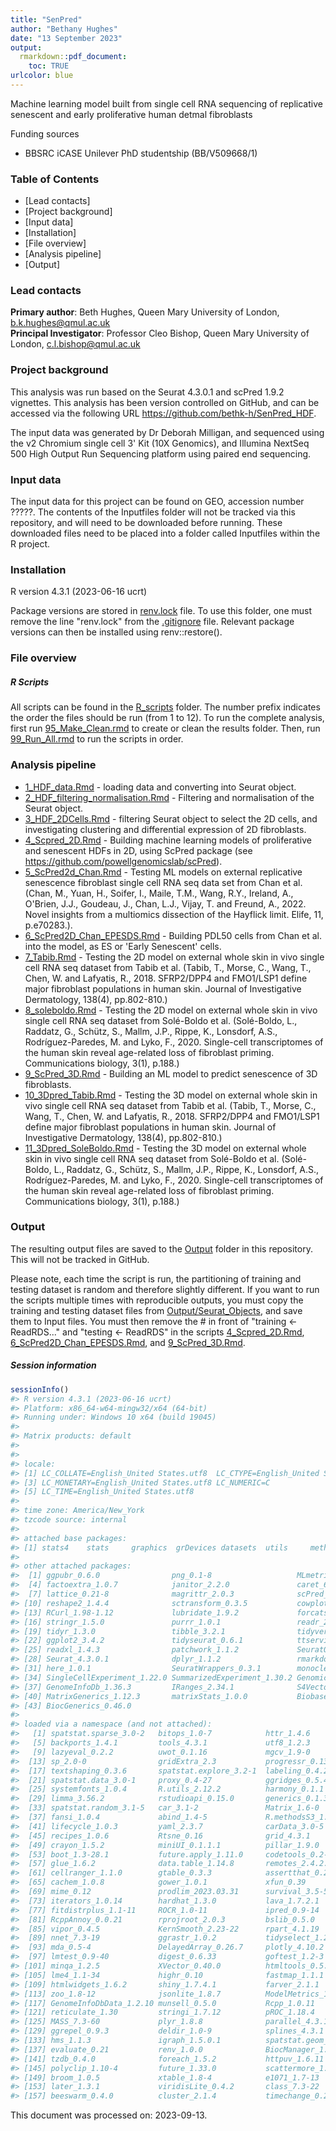 ```yaml
---
title: "SenPred"
author: "Bethany Hughes"
date: "13 September 2023"
output:
  rmarkdown::pdf_document:
    toc: TRUE
urlcolor: blue
---
```

Machine learning model built from single cell RNA sequencing of replicative senescent and early proliferative human detmal fibroblasts

Funding sources
- BBSRC iCASE Unilever PhD studentship (BB/V509668/1)

### Table of Contents
* [Lead contacts] 
* [Project background] 
* [Input data] 
* [Installation]
* [File overview]
* [Analysis pipeline]
* [Output] 


### Lead contacts
**Primary author**: Beth Hughes, Queen Mary University of London, [b.k.hughes\@qmul.ac.uk](mailto:b.k.hughes@qmul.ac.uk)  
**Principal Investigator**: Professor Cleo Bishop, Queen Mary University of London,  [c.l.bishop\@qmul.ac.uk](mailto:c.l.bishop@qmul.ac.uk)  

### Project background
This analysis was run based on the Seurat 4.3.0.1 and scPred 1.9.2 vignettes. This analysis has been version controlled on GitHub, and can be accessed via the following URL <https://github.com/bethk-h/SenPred_HDF>. 

The input data was generated by Dr Deborah Milligan, and sequenced using the v2 Chromium single cell 3' Kit (10X Genomics), and Illumina NextSeq 500 High Output Run Sequencing platform using paired end sequencing.  

### Input data

The input data for this project can be found on GEO, accession number ?????. The contents of the Inputfiles folder will not be tracked via this repository, and will need to be downloaded before running. These downloaded files need to be placed into a folder called Inputfiles within the R project.


### Installation
R version 4.3.1 (2023-06-16 ucrt)

Package versions are stored in [renv.lock](renv.lock) file. To use this folder, one must remove the line "renv.lock" from the [.gitignore](.gitignore) file. Relevant package versions can then be installed using renv::restore(). 


### File overview
##### R Scripts
All scripts can be found in the [R_scripts](R_scripts) folder. The number prefix indicates the order the files should be run (from 1 to 12). To run the complete analysis, first run [95_Make_Clean.rmd]() to create or clean the results folder. Then, run [99_Run_All.rmd]() to run the scripts in order.

### Analysis pipeline
* [1_HDF_data.Rmd](R_scripts/1_HDF_data.Rmd) - loading data and converting into Seurat object.
* [2_HDF_filtering_normalisation.Rmd](R_scripts/2_HDF_filtering_normalisation.Rmd) - Filtering and normalisation of the Seurat object.
* [3_HDF_2DCells.Rmd](R_scripts/3_HDF_2DCells.Rmd) - filtering Seurat object to select the 2D cells, and investigating clustering and differential expression of 2D fibroblasts.
* [4_Scpred_2D.Rmd](R_scripts/4_Scpred_2D.Rmd) - Building machine learning models of proliferative and senescent HDFs in 2D, using ScPred package (see https://github.com/powellgenomicslab/scPred).
* [5_ScPred2d_Chan.Rmd](R_scripts/5_ScPred2d_Chan.Rmd) - Testing ML models on external replicative senescence fibroblast single cell RNA seq data set from Chan et al. (Chan, M., Yuan, H., Soifer, I., Maile, T.M., Wang, R.Y., Ireland, A., O'Brien, J.J., Goudeau, J., Chan, L.J., Vijay, T. and Freund, A., 2022. Novel insights from a multiomics dissection of the Hayflick limit. Elife, 11, p.e70283.).
* [6_ScPred2D_Chan_EPESDS.Rmd](R_scripts/6_ScPred2D_Chan_EPESDS.Rmd) - Building PDL50 cells from Chan et al. into the model, as ES or 'Early Senescent' cells.
* [7_Tabib.Rmd](R_scripts/7_Tabib.Rmd) - Testing the 2D model on external whole skin in vivo single cell RNA seq dataset from Tabib et al. (Tabib, T., Morse, C., Wang, T., Chen, W. and Lafyatis, R., 2018. SFRP2/DPP4 and FMO1/LSP1 define major fibroblast populations in human skin. Journal of Investigative Dermatology, 138(4), pp.802-810.)
* [8_soleboldo.Rmd](R_scripts/8_soleboldo.Rmd) - Testing the 2D model on external whole skin in vivo single cell RNA seq dataset from Solé-Boldo et al. (Solé-Boldo, L., Raddatz, G., Schütz, S., Mallm, J.P., Rippe, K., Lonsdorf, A.S., Rodríguez-Paredes, M. and Lyko, F., 2020. Single-cell transcriptomes of the human skin reveal age-related loss of fibroblast priming. Communications biology, 3(1), p.188.)
* [9_ScPred_3D.Rmd](R_scripts/9_ScPred_3D.rmd) - Building an ML model to predict senescence of 3D fibroblasts.
* [10_3Dpred_Tabib.Rmd](R_scripts/10_3Dpred_Tabib.Rmd) - Testing the 3D model on external whole skin in vivo single cell RNA seq dataset from Tabib et al. (Tabib, T., Morse, C., Wang, T., Chen, W. and Lafyatis, R., 2018. SFRP2/DPP4 and FMO1/LSP1 define major fibroblast populations in human skin. Journal of Investigative Dermatology, 138(4), pp.802-810.)
* [11_3Dpred_SoleBoldo.Rmd](R_scripts/11_3Dpred_SoleBoldo.Rmd) - Testing the 3D model on external whole skin in vivo single cell RNA seq dataset from Solé-Boldo et al. (Solé-Boldo, L., Raddatz, G., Schütz, S., Mallm, J.P., Rippe, K., Lonsdorf, A.S., Rodríguez-Paredes, M. and Lyko, F., 2020. Single-cell transcriptomes of the human skin reveal age-related loss of fibroblast priming. Communications biology, 3(1), p.188.)


### Output
The resulting output files are saved to the [Output](Output) folder in this repository. This will not be tracked in GitHub. 

Please note, each time the script is run, the partitioning of training and testing dataset is random and therefore slightly different. If you want to run the scripts multiple times with reproducible outputs, you must copy the training and testing dataset files from [Output/Seurat_Objects](Output/Seurat_Objects), and save them to Input files. You must then remove the # in front of "training <- ReadRDS..." and "testing <- ReadRDS" in the scripts [4_Scpred_2D.Rmd](R_scripts/4_Scpred_2D.Rmd), [6_ScPred2D_Chan_EPESDS.Rmd](R_scripts/6_ScPred2D_Chan_EPESDS.Rmd), and [9_ScPred_3D.Rmd](R_scripts/9_ScPred_3D.rmd).
 

##### Session information


```r
sessionInfo()
#> R version 4.3.1 (2023-06-16 ucrt)
#> Platform: x86_64-w64-mingw32/x64 (64-bit)
#> Running under: Windows 10 x64 (build 19045)
#> 
#> Matrix products: default
#> 
#> 
#> locale:
#> [1] LC_COLLATE=English_United States.utf8  LC_CTYPE=English_United States.utf8   
#> [3] LC_MONETARY=English_United States.utf8 LC_NUMERIC=C                          
#> [5] LC_TIME=English_United States.utf8    
#> 
#> time zone: America/New_York
#> tzcode source: internal
#> 
#> attached base packages:
#> [1] stats4    stats     graphics  grDevices datasets  utils     methods   base     
#> 
#> other attached packages:
#>  [1] ggpubr_0.6.0                png_0.1-8                   MLmetrics_1.1.1            
#>  [4] factoextra_1.0.7            janitor_2.2.0               caret_6.0-94               
#>  [7] lattice_0.21-8              magrittr_2.0.3              scPred_1.9.2               
#> [10] reshape2_1.4.4              sctransform_0.3.5           cowplot_1.1.1              
#> [13] RCurl_1.98-1.12             lubridate_1.9.2             forcats_1.0.0              
#> [16] stringr_1.5.0               purrr_1.0.1                 readr_2.1.4                
#> [19] tidyr_1.3.0                 tibble_3.2.1                tidyverse_2.0.0            
#> [22] ggplot2_3.4.2               tidyseurat_0.6.1            ttservice_0.3.6            
#> [25] readxl_1.4.3                patchwork_1.1.2             SeuratObject_4.1.3         
#> [28] Seurat_4.3.0.1              dplyr_1.1.2                 rmarkdown_2.23             
#> [31] here_1.0.1                  SeuratWrappers_0.3.1        monocle3_1.3.4             
#> [34] SingleCellExperiment_1.22.0 SummarizedExperiment_1.30.2 GenomicRanges_1.52.0       
#> [37] GenomeInfoDb_1.36.3         IRanges_2.34.1              S4Vectors_0.38.1           
#> [40] MatrixGenerics_1.12.3       matrixStats_1.0.0           Biobase_2.60.0             
#> [43] BiocGenerics_0.46.0        
#> 
#> loaded via a namespace (and not attached):
#>   [1] spatstat.sparse_3.0-2   bitops_1.0-7            httr_1.4.6              RColorBrewer_1.1-3     
#>   [5] backports_1.4.1         tools_4.3.1             utf8_1.2.3              R6_2.5.1               
#>   [9] lazyeval_0.2.2          uwot_0.1.16             mgcv_1.9-0              withr_2.5.0            
#>  [13] sp_2.0-0                gridExtra_2.3           progressr_0.13.0        cli_3.6.1              
#>  [17] textshaping_0.3.6       spatstat.explore_3.2-1  labeling_0.4.2          sass_0.4.7             
#>  [21] spatstat.data_3.0-1     proxy_0.4-27            ggridges_0.5.4          pbapply_1.7-2          
#>  [25] systemfonts_1.0.4       R.utils_2.12.2          harmony_0.1.1           parallelly_1.36.0      
#>  [29] limma_3.56.2            rstudioapi_0.15.0       generics_0.1.3          ica_1.0-3              
#>  [33] spatstat.random_3.1-5   car_3.1-2               Matrix_1.6-0            ggbeeswarm_0.7.2       
#>  [37] fansi_1.0.4             abind_1.4-5             R.methodsS3_1.8.2       terra_1.7-46           
#>  [41] lifecycle_1.0.3         yaml_2.3.7              carData_3.0-5           snakecase_0.11.0       
#>  [45] recipes_1.0.6           Rtsne_0.16              grid_4.3.1              promises_1.2.0.1       
#>  [49] crayon_1.5.2            miniUI_0.1.1.1          pillar_1.9.0            knitr_1.43             
#>  [53] boot_1.3-28.1           future.apply_1.11.0     codetools_0.2-19        leiden_0.4.3           
#>  [57] glue_1.6.2              data.table_1.14.8       remotes_2.4.2.1         vctrs_0.6.3            
#>  [61] cellranger_1.1.0        gtable_0.3.3            assertthat_0.2.1        kernlab_0.9-32         
#>  [65] cachem_1.0.8            gower_1.0.1             xfun_0.39               S4Arrays_1.0.6         
#>  [69] mime_0.12               prodlim_2023.03.31      survival_3.5-5          timeDate_4022.108      
#>  [73] iterators_1.0.14        hardhat_1.3.0           lava_1.7.2.1            ellipsis_0.3.2         
#>  [77] fitdistrplus_1.1-11     ROCR_1.0-11             ipred_0.9-14            nlme_3.1-162           
#>  [81] RcppAnnoy_0.0.21        rprojroot_2.0.3         bslib_0.5.0             irlba_2.3.5.1          
#>  [85] vipor_0.4.5             KernSmooth_2.23-22      rpart_4.1.19            colorspace_2.1-0       
#>  [89] nnet_7.3-19             ggrastr_1.0.2           tidyselect_1.2.0        compiler_4.3.1         
#>  [93] mda_0.5-4               DelayedArray_0.26.7     plotly_4.10.2           scales_1.2.1           
#>  [97] lmtest_0.9-40           digest_0.6.33           goftest_1.2-3           spatstat.utils_3.0-3   
#> [101] minqa_1.2.5             XVector_0.40.0          htmltools_0.5.5         pkgconfig_2.0.3        
#> [105] lme4_1.1-34             highr_0.10              fastmap_1.1.1           rlang_1.1.1            
#> [109] htmlwidgets_1.6.2       shiny_1.7.4.1           farver_2.1.1            jquerylib_0.1.4        
#> [113] zoo_1.8-12              jsonlite_1.8.7          ModelMetrics_1.2.2.2    R.oo_1.25.0            
#> [117] GenomeInfoDbData_1.2.10 munsell_0.5.0           Rcpp_1.0.11             viridis_0.6.4          
#> [121] reticulate_1.30         stringi_1.7.12          pROC_1.18.4             zlibbioc_1.46.0        
#> [125] MASS_7.3-60             plyr_1.8.8              parallel_4.3.1          listenv_0.9.0          
#> [129] ggrepel_0.9.3           deldir_1.0-9            splines_4.3.1           tensor_1.5             
#> [133] hms_1.1.3               igraph_1.5.0.1          spatstat.geom_3.2-4     ggsignif_0.6.4         
#> [137] evaluate_0.21           renv_1.0.0              BiocManager_1.30.21.1   nloptr_2.0.3           
#> [141] tzdb_0.4.0              foreach_1.5.2           httpuv_1.6.11           RANN_2.6.1             
#> [145] polyclip_1.10-4         future_1.33.0           scattermore_1.2         rsvd_1.0.5             
#> [149] broom_1.0.5             xtable_1.8-4            e1071_1.7-13            rstatix_0.7.2          
#> [153] later_1.3.1             viridisLite_0.4.2       class_7.3-22            ragg_1.2.5             
#> [157] beeswarm_0.4.0          cluster_2.1.4           timechange_0.2.0        globals_0.16.2
```

This document was processed on: 2023-09-13.


